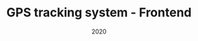 ---
layout: Post
title: GPS tracking system - Frontend 
description: A web application for monitoring vehicle location in real-time  .
date: '2020'
tags:
  - reactjs
  - redux
  - mapboxjs
  - mui material
  - websocket
logo:
  alt: EMKA
images:
  - src: /projects/tracking.png
    alt: image alt text
    overlay:
      src: /projects/tracking-mobile.png
      alt: overlay image
attributes:
  - label: Duration
    value: 3 Months
  - label: Role
    value: Front-end developer
---